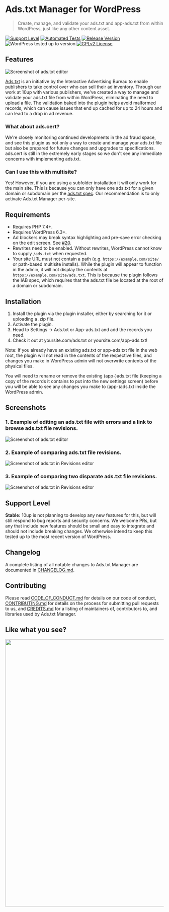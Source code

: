 # Ads.txt Manager for WordPress

> Create, manage, and validate your ads.txt and app-ads.txt from within WordPress, just like any other content asset.

[![Support Level](https://img.shields.io/badge/support-stable-blue.svg)](#support-level) [![Automated Tests](https://github.com/10up/ads-txt/workflows/Automated%20Tests/badge.svg)](https://github.com/10up/ads-txt/actions?query=workflow%3A%22Automated+Tests%22) [![Release Version](https://img.shields.io/github/tag/10up/ads-txt.svg?label=release)](https://github.com/10up/ads-txt/releases/latest) ![WordPress tested up to version](https://img.shields.io/wordpress/plugin/tested/ads-txt?label=WordPress) [![GPLv2 License](https://img.shields.io/github/license/10up/ads-txt.svg)](https://github.com/10up/ads-txt/blob/develop/LICENSE.md)

## Features

![Screenshot of ads.txt editor](.wordpress-org/screenshot-1.png "Example of editing an ads.txt file with errors and a link to browse ads.txt file revisions.")

[Ads.txt](https://iabtechlab.com/ads-txt/) is an initiative by the Interactive Advertising Bureau to enable publishers to take control over who can sell their ad inventory. Through our work at 10up with various publishers, we've created a way to manage and validate your ads.txt file from within WordPress, eliminating the need to upload a file. The validation baked into the plugin helps avoid malformed records, which can cause issues that end up cached for up to 24 hours and can lead to a drop in ad revenue.

### What about ads.cert?

We're closely monitoring continued developments in the ad fraud space, and see this plugin as not only a way to create and manage your ads.txt file but also be prepared for future changes and upgrades to specifications. ads.cert is still in the extremely early stages so we don't see any immediate concerns with implementing ads.txt.

### Can I use this with multisite?

Yes! However, if you are using a subfolder installation it will only work for the main site. This is because you can only have one ads.txt for a given domain or subdomain per the [ads.txt spec](https://iabtechlab.com/ads-txt/).  Our recommendation is to only activate Ads.txt Manager per-site.

## Requirements

* Requires PHP 7.4+.
* Requires WordPress 6.3+.
* Ad blockers may break syntax highlighting and pre-save error checking on the edit screen. See [#20](https://github.com/10up/ads-txt/issues/20).
* Rewrites need to be enabled. Without rewrites, WordPress cannot know to supply `/ads.txt` when requested.
* Your site URL must not contain a path (e.g. `https://example.com/site/` or path-based multisite installs). While the plugin will appear to function in the admin, it will not display the contents at `https://example.com/site/ads.txt`. This is because the plugin follows the IAB spec, which requires that the ads.txt file be located at the root of a domain or subdomain.

## Installation

1. Install the plugin via the plugin installer, either by searching for it or uploading a .zip file.
1. Activate the plugin.
1. Head to Settings → Ads.txt or App-ads.txt and add the records you need.
1. Check it out at yoursite.com/ads.txt or yoursite.com/app-ads.txt!

Note: If you already have an existing ads.txt or app-ads.txt file in the web root, the plugin will not read in the contents of the respective files, and changes you make in WordPress admin will not overwrite contents of the physical files.

You will need to rename or remove the existing (app-)ads.txt file (keeping a copy of the records it contains to put into the new settings screen) before you will be able to see any changes you make to (app-)ads.txt inside the WordPress admin.

## Screenshots

### 1. Example of editing an ads.txt file with errors and a link to browse ads.txt file revisions.

![Screenshot of ads.txt editor](.wordpress-org/screenshot-1.png "Example of editing an ads.txt file with errors and a link to browse ads.txt file revisions.")

### 2. Example of comparing ads.txt file revisions.

![Screenshot of ads.txt in Revisions editor](.wordpress-org/screenshot-2.png "Example of comparing ads.txt file revisions.")

### 3. Example of comparing two disparate ads.txt file revisions.

![Screenshot of ads.txt in Revisions editor](.wordpress-org/screenshot-3.png "Example of comparing two disparate ads.txt file revisions.")

## Support Level

**Stable:** 10up is not planning to develop any new features for this, but will still respond to bug reports and security concerns. We welcome PRs, but any that include new features should be small and easy to integrate and should not include breaking changes. We otherwise intend to keep this tested up to the most recent version of WordPress.

## Changelog

A complete listing of all notable changes to Ads.txt Manager are documented in [CHANGELOG.md](CHANGELOG.md).

## Contributing

Please read [CODE_OF_CONDUCT.md](CODE_OF_CONDUCT.md) for details on our code of conduct, [CONTRIBUTING.md](CONTRIBUTING.md) for details on the process for submitting pull requests to us, and [CREDITS.md](CREDITS.md) for a listing of maintainers of, contributors to, and libraries used by Ads.txt Manager.

## Like what you see?

<p align="center">
<a href="http://10up.com/contact/"><img src="https://10up.com/uploads/2016/10/10up-Github-Banner.png" width="850"></a>
</p>

